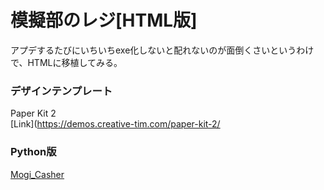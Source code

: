 # 模擬部のレジ[HTML版]
アプデするたびにいちいちexe化しないと配れないのが面倒くさいというわけで、HTMLに移植してみる。

### デザインテンプレート
Paper Kit 2  
[Link](https://demos.creative-tim.com/paper-kit-2/

### Python版
[Mogi_Casher](https://github.com/DarthRommy/Mogi_Casher)
